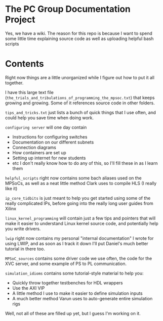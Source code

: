 # The PC Group Documentation Project

Yes, we have a wiki. The reason for this repo is because I want to spend some 
little time explaining source code as well as uploading helpful bash scripts

# Contents

Right now things are a little unorganized while I figure out how to put it all
together.

I have this large text file (`the_trials_and_tribulations_of_programming_the_mpsoc.txt`)
that keeps growing and growing. Some of it references source code in other 
folders.

`tips_and_tricks.txt` just lists a bunch of quick things that I use often, and
could help you save time when doing work.

`configuring server` will one day contain 
 - Instructions for configuring switches
 - Documentation on our different subnets
 - Connection diagrams
 - How containers are set up
 - Setting up internet for new students
 - etc
I don't really know how to do any of this, so I'll fill these in as I learn them

`helpful_scripts` right now contains some bach aliases used on the MPSoCs, as 
well as a neat little method Clark uses to compile HLS (I really like it)

`ip_core_tidbits` is just meant to help you get started using some of the really
complicated IPs, before going into the really long user guides from Xilinx

`linux_kernel_programming` will contain just a few tips and pointers that will
make it easier to understand Linux kernel source code, and potentially help you
write drivers.

`lwip` right now contains my personal "internal documentation" I wrote for using
LWIP, and as soon as I track it down I'll put Daniel's much better tutorial in 
there too.

`MPSoC_sources` contains some driver code we use often, the code for the XVC
server, and some example of PS to PL communication.

`simulation_idioms` contains some tutorial-style material to help you:
 - Quickly throw together testbenches for HDL wrappers 
 - Use the AXI VIP
 - A little method I use to make it easier to define simulation inputs
 - A much better method Varun uses to auto-generate entire simulation rigs
 

Well, not all of these are filled up yet, but I guess I'm working on it.
